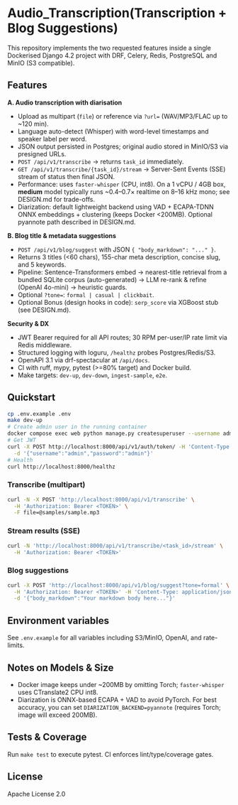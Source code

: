 # Audio_Transcription(Transcription + Blog Suggestions)

This repository implements the two requested features inside a single Dockerised Django 4.2 project with DRF, Celery, Redis, PostgreSQL and MinIO (S3 compatible).

## Features

**A. Audio transcription with diarisation**
- Upload as multipart (`file`) or reference via `?url=` (WAV/MP3/FLAC up to ~120 min).
- Language auto-detect (Whisper) with word-level timestamps and speaker label per word.
- JSON output persisted in Postgres; original audio stored in MinIO/S3 via presigned URLs.
- `POST /api/v1/transcribe` → returns `task_id` immediately.
- `GET /api/v1/transcribe/{task_id}/stream` → Server-Sent Events (SSE) stream of status then final JSON.
- Performance: uses `faster-whisper` (CPU, int8). On a 1 vCPU / 4GB box, **medium** model typically runs ~0.4–0.7× realtime on 8–16 kHz mono; see DESIGN.md for trade-offs.
- Diarization: default lightweight backend using VAD + ECAPA-TDNN ONNX embeddings + clustering (keeps Docker <200MB). Optional pyannote path described in DESIGN.md.

**B. Blog title & metadata suggestions**
- `POST /api/v1/blog/suggest` with JSON `{ "body_markdown": "..." }`.
- Returns 3 titles (<60 chars), 155-char meta description, concise slug, and 5 keywords.
- Pipeline: Sentence-Transformers embed → nearest-title retrieval from a bundled SQLite corpus (auto-generated) → LLM re-rank & refine (OpenAI 4o-mini) → heuristic guards.
- Optional `?tone=`: `formal | casual | clickbait`.
- Optional Bonus (design hooks in code): `serp_score` via XGBoost stub (see DESIGN.md).

**Security & DX**
- JWT Bearer required for all API routes; 30 RPM per-user/IP rate limit via Redis middleware.
- Structured logging with loguru, `/healthz` probes Postgres/Redis/S3.
- OpenAPI 3.1 via drf-spectacular at `/api/docs`.
- CI with ruff, mypy, pytest (>=80% target) and Docker build.
- Make targets: `dev-up`, `dev-down`, `ingest-sample`, `e2e`.

## Quickstart

```bash
cp .env.example .env
make dev-up
# Create admin user in the running container
docker compose exec web python manage.py createsuperuser --username admin --email admin@example.com
# Get JWT
curl -X POST http://localhost:8000/api/v1/auth/token/ -H 'Content-Type: application/json' \
  -d '{"username":"admin","password":"admin"}'
# Health
curl http://localhost:8000/healthz
```

### Transcribe (multipart)
```bash
curl -N -X POST 'http://localhost:8000/api/v1/transcribe' \
  -H 'Authorization: Bearer <TOKEN>' \
  -F file=@samples/sample.mp3
```

### Stream results (SSE)
```bash
curl -N 'http://localhost:8000/api/v1/transcribe/<task_id>/stream' \
  -H 'Authorization: Bearer <TOKEN>'
```

### Blog suggestions
```bash
curl -X POST 'http://localhost:8000/api/v1/blog/suggest?tone=formal' \
  -H 'Authorization: Bearer <TOKEN>' -H 'Content-Type: application/json' \
  -d '{"body_markdown":"Your markdown body here..."}'
```

## Environment variables
See `.env.example` for all variables including S3/MinIO, OpenAI, and rate-limits.

## Notes on Models & Size
- Docker image keeps under ~200MB by omitting Torch; `faster-whisper` uses CTranslate2 CPU int8.
- Diarization is ONNX-based ECAPA + VAD to avoid PyTorch. For best accuracy, you can set `DIARIZATION_BACKEND=pyannote` (requires Torch; image will exceed 200MB).

## Tests & Coverage
Run `make test` to execute pytest. CI enforces lint/type/coverage gates.

## License
Apache License 2.0


